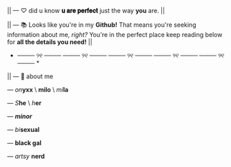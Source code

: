 

|| — ♡ did u know **𝐮 𝐚𝐫𝐞 𝐩𝐞𝐫𝐟𝐞𝐜𝐭** just the way **you** are. ||


 || —  📚 Looks like you're in my **Github!** That means you're seeking information about me, *right?* You're in the perfect place keep reading below for **all the details you need!**  ||


* ──── ୨୧ ──── ──── ୨୧ ──── ──── ୨୧ ──── ──── ୨୧ ──── ──── ୨୧ ──── *

|| —  📖 about me
 
 —  *on***yxx**  \  **milo**  \  *mi***la**
   
—  *S***he** \ *h***er**

—  ***minor***


—   *bi***sexual** 


—  **black gal**

— *artsy* **nerd** 

